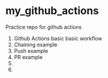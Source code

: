 # my_github_actions
Practice repo for github actions

1. Github Actions basic basic workflow   
2. Chaining example
3. Push example
4. PR example
5. 
6.
